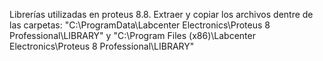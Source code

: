 Librerías utilizadas en proteus 8.8.
Extraer y copiar los archivos dentre de las carpetas:
"C:\ProgramData\Labcenter Electronics\Proteus 8 Professional\LIBRARY" y "C:\Program Files (x86)\Labcenter Electronics\Proteus 8 Professional\LIBRARY"
